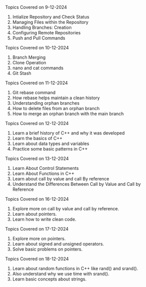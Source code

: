 Topics Covered on 9-12-2024
1) Intialize Repository and Check Status
2) Managing Files within the Repository
3) Handling Branches: Creation
4) Configuring Remote Repositories
5) Push and Pull Commands

Topics Covered on 10-12-2024
1) Branch Merging
2) Clone Operation
3) nano and cat commands
4) Git Stash

Topics Covered on 11-12-2024
1) Git rebase command
2) How rebase helps maintain a clean history
3) Understanding orphan branches
4) How to delete files from an orphan branch
5) How to merge an orphan branch with the main branch

Topics Covered on 12-12-2024
1) Learn a brief history of C++ and why it was developed
2) Learn the basics of C++
3) Learn about data types and variables
4) Practice some basic patterns in C++

Topics Covered on 13-12-2024
1) Learn About Control Statements 
2) Learn About Functions in C++
3) Learn about call by value and call By reference
4) Understand the Differences Between Call by Value and Call by Reference

Topics Covered on 16-12-2024
1) Explore more on call by value and call by reference.
2) Learn about pointers.
3) Learn how to write clean code.

Topics Covered on 17-12-2024
1) Explore more on pointers.
2) Learn about signed and unsigned operators.
3) Solve basic problems on pointers.

Topics Covered on 18-12-2024
1) Learn about random functions in C++ like rand() and srand().
2) Also understand why we use time with srand().
3) Learn basic concepts about strings.



